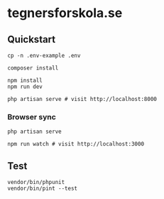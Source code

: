 # tegnersforskola.se

## Quickstart

```shell
cp -n .env-example .env

composer install

npm install
npm run dev

php artisan serve # visit http://localhost:8000
```

### Browser sync

```shell
php artisan serve

npm run watch # visit http://localhost:3000
```

## Test

```shell
vendor/bin/phpunit
vendor/bin/pint --test
```
